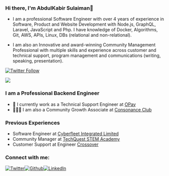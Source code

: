 ### Hi there, I'm AbdulKabir Sulaiman👋

<!--
**JustCabyr/justcabyr** is a ✨ _special_ ✨ repository because its `README.md` (this file) appears on your GitHub profile.

Here are some ideas to get you started:

- 🔭 I’m currently working on ...
- 🌱 I’m currently learning ...
- 👯 I’m looking to collaborate on ...
- 🤔 I’m looking for help with ...
- 💬 Ask me about ...
- 📫 How to reach me: ...
- 😄 Pronouns: ...
- ⚡ Fun fact: ...
-->

- I am a professional Software Engineer with over 4 years of experience in Software, Product and Website Development with Node.js, GraphQL, Laravel, JavaScript and Php. I have knowledge of Docker, Algorithms, Git, AWS, APIs, Linux, DBs (relational and non-relational).

- I am also an Innovative and award-winning Community Management Professional with multiple skills and experience across customer and technical support, program management and communications (writing, speaking, presentation).


[![Twitter Follow](https://img.shields.io/twitter/follow/justcabyr?color=1DA1F2&logo=twitter&style=for-the-badge)](https://twitter.com/intent/follow?original_referer=https%3A%2F%2Fgithub.com%2Fjustcabyr&screen_name=justcabyr)

![](https://komarev.com/ghpvc/?username=justcabyr)

### I am a Professional Backend Engineer

- 🔭 I currently work as a Technical Support Engineer at [OPay](https://opayweb.com/)
- 👷🏾‍♀️ I am also a Community Growth Associate at [Consonance Club](http://consonance.club/)


### Previous Experiences
- Software Engineer at [Cyberfleet Integrated Limited](https://cyberfleetng.com/)
- Community Manager at [TechQuest STEM Academy](https://tqstem.org/)
- Customer Support at Engineer [Crossover](https://www.crossover.com/)


### Connect with me:


<a href="https://twitter.com/justcabyr" target="_blank"><img alt="Twitter" src="https://img.shields.io/badge/-Twitter-1DA1F2?logo=twitter&logoColor=white&style=flat-square" /></a><a href="https://github.com/justcabyr" target="_blank"><img alt="Github" src="https://img.shields.io/badge/-GitHub-181717?&style=flat-square&logo=github&logoColor=white" /><a href="https://www.linkedin.com/in/justcabyr/" target="_blank"><img alt="LinkedIn" src="https://img.shields.io/badge/-LinkedIn-0A66C2?&style=flat-square&logo=linkedin&logoColor=white" />
</a>